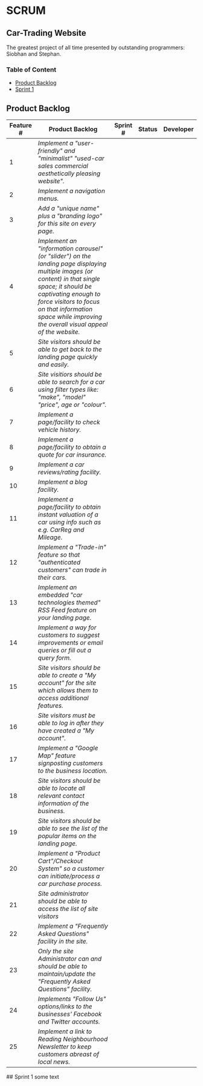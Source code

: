 # SCRUM
## Car-Trading Website
The greatest project of all time presented by outstanding programmers: Siobhan and Stephan.



### Table of Content
* [Product Backlog](##productbacklog)
* [Sprint 1](##sprint1)





## Product Backlog

Feature # | Product Backlog | Sprint # | Status | Developer
--- | --- | --- | --- | --- 
1 | *Implement a  "user-friendly" and "minimalist"  "used-car sales commercial aesthetically pleasing website".*
2 | *Implement a navigation menus.*
3 | *Add a "unique name" plus  a "branding logo" for this site on every page.*
4 | *Implement an "information carousel" (or "slider") on the landing page displaying multiple images (or content) in that single space; it should be captivating enough to force visitors to focus on that information space while improving the overall visual appeal of the website.*
5 | *Site visitors should be able to get back to the landing page quickly and easily.*
6 | *Site visitiors should be able to search for a car  using filter types like: "make",  "model" "price", age or "colour".*
7 | *Implement a page/facility to check vehicle history.*
8 | *Implement a page/facility to obtain a quote for car insurance.*
9 | *Implement a car reviews/rating facility.*
10 | *Implement a blog facility.*
11 | *Implement a page/facility to obtain instant valuation of a car using info such as e.g. CarReg and Mileage.*
12 | *Implement a  "Trade-in" feature so that "authenticated customers" can trade in their cars.*
13 | *Implement an embedded "car technologies themed" RSS Feed feature on your landing page.*
14 | *Implement a way for customers to suggest improvements or  email queries or fill out a query form.*
15 | *Site visitors should be able to create a "My account" for the site which allows them to access additional features.*
16 | *Site visitors must be able to log in after they have created a "My account".*
17 | *Implement a "Google Map" feature signposting customers to the business location.*
18 | *Site visitors should be able to locate all relevant contact information of the business.*
19 | *Site visitors should be able to see the list of the popular items on the landing page.*
20 | *Implement a "Product Cart"/Checkout System" so a customer can initiate/process a car purchase process.*
21 | *Site administrator should be able to access the list of site visitors*
22 | *Implement a "Frequently Asked Questions" facility in the site.*
23 | *Only the site Administrator can and should be able to maintain/update the "Frequently Asked Questions" facility.*
24 | *Implements  "Follow Us" options/links to the businesses' Facebook and Twitter accounts.*
25 | *Implement a link to Reading Neighbourhood Newsletter to keep customers abreast of local news.*















##<a name="sprint-1"></a> Sprint 1
some text
